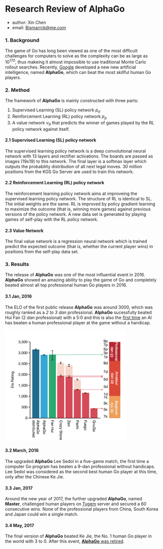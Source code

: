 # Research Review of AlphaGo

* author: Xin Chen
* email: Bismarrck@me.com

### 1. Background

The game of Go has long been viewed as one of the most difficult challenges for computers to solve as the complexity can be as large as $10^{170}$, thus makeing it almost impossible to use traditional Monte Carlo rollout searches. Recently, [Google](https://www.nature.com/nature/journal/v529/n7587/full/nature16961.html) developed a new new artificial intelligence, named **AlphaGo**, which can beat the most skillful human Go players. 

### 2. Method

The framework of **AlphaGo** is mainly constructed with three parts:

1. Supervised Learning (SL) policy network $p_{\sigma}$
2. Reinforcement Learning (RL) policy network $p_{\rho}$
3. A value network $\nu_{\theta}$ that predicts the winner of games played by the RL policy network against itself.

#### 2.1 Supervised Learning (SL) policy network

The supervised learning policy network is a deep convolutional neural network with 13 layers and rectifier activations. The boards are passed as images (19x19) to this network. The final layer is a softmax layer which outputs the probability distribution of all next legal moves. 30 million positions from the KGS Go Server are used to train this network.

#### 2.2 Reinforcement Learning (RL) policy network

The reinforcement learning policy network aims at improveing the supervised learning policy network. The structure of RL is identical to SL. The initial weights are the same. RL is improved by policy gradient learning to maximize the outcome (that is, winning more games) against previous versions of the policy network. A new data set is generated by playing games of self-play with the RL policy network.

#### 2.3 Value Network

The final value network is a regression neural network which is trained predict the expected outcome (that is, whether the current player wins) in positions from the self-play data set.

### 3. Results

The release of **AlphaGo** was one of the most influential event in 2016. **AlphaGo** showed an amazing ability to play the game of Go and completely beated almost all top professional human Go players in 2016.

#### 3.1 Jan, 2016

The ELO of the first public release **AlphaGo** was around 3000, which was roughly ranked as a _2 to 3 dan_ professional. **AlphaGo** sucessfully beated Hui Fan (2 _dan_ professional) with a 5:0 and this is also the [first time](https://en.wikipedia.org/wiki/Fan_Hui) an AI has beaten a human professional player at the game without a handicap.

<img src="elo.png" alt="Drawing" style="center;width: 400px;"/>

#### 3.2 March, 2016

The upgraded **AlphaGo** Lee Sedol in a five-game match, the first time a computer Go program has beaten a 9-dan professional without handicaps. Lee Sedol was considered as the second best human Go player at this time, only after the Chinese Ke Jie.

#### 3.3 Jan, 2017

Around the new year of 2017, the further upgraded **AlphaGo**, named **Master**, challenged human players on [Tygem](https://en.wikipedia.org/wiki/Tygem) server and secured a 60 consecutive wins. None of the professional players from China, South Korea and Japan could win a single match.

#### 3.4 May, 2017

The final version of **AlphaGo** beated Ke Jie, the No. 1 human Go player in the world with 3 to 0. After this event, [**AlphaGo** was retired](https://www.wired.com/2017/05/win-china-alphagos-designers-explore-new-ai/).
